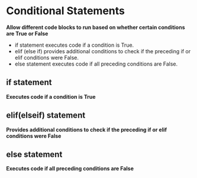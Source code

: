 # Conditional Statements
**Allow different code blocks to run based on whether certain conditions are True or False**
- if statement executes code if a condition is True.
- elif (else if) provides additional conditions to check if the preceding if or elif conditions were False.
- else statement executes code if all preceding conditions are False.

## if statement
**Executes code if a condition is True**
## elif(elseif) statement
**Provides additional conditions to check if the preceding if or elif conditions were False**

## else statement
**Executes code if all preceding conditions are False**